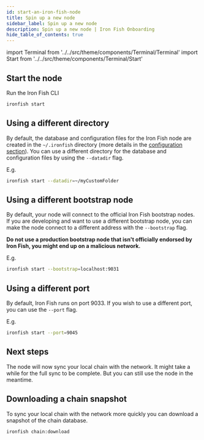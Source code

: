 ```yaml
---
id: start-an-iron-fish-node
title: Spin up a new node
sidebar_label: Spin up a new node
description: Spin up a new node | Iron Fish Onboarding
hide_table_of_contents: true
---
```


import Terminal from '../../src/theme/components/Terminal/Terminal'
import Start from '../../src/theme/components/Terminal/Start'

## Start the node

Run the Iron Fish CLI
```sh
ironfish start
```

<Terminal command={Start} />

## Using a different directory
By default, the database and configuration files for the Iron Fish node are created in the `~/.ironfish` directory (more details in the [configuration section](configuration.md)). You can use a different directory for the database and configuration files by using the `--datadir` flag.

E.g.
```sh
ironfish start --datadir=~/myCustomFolder
```

## Using a different bootstrap node
By default, your node will connect to the official Iron Fish bootstrap nodes.
If you are developing and want to use a different bootstrap node, you can make the node connect to a different address with the `--bootstrap` flag.

**Do not use a production bootstrap node that isn't officially endorsed by Iron Fish, you might end up on a malicious network.**

E.g.
```sh
ironfish start --bootstrap=localhost:9031
```

## Using a different port
By default, Iron Fish runs on port 9033. If you wish to use a different port, you can use the `--port` flag.

E.g.
```sh
ironfish start --port=9045
```

## Next steps

The node will now sync your local chain with the network. It might take a while for the full sync to be complete. But you can still use the node in the meantime.

## Downloading a chain snapshot

To sync your local chain with the network more quickly you can download a snapshot of the chain database.

```sh
ironfish chain:download
```
